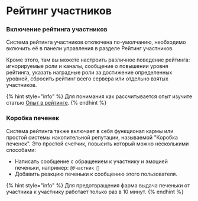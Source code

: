 # Рейтинг участников

### Включение рейтинга участников

Система рейтинга участников отключена по-умолчанию, необходимо включить её в панели управления в разделе Рейтинг участников.

Кроме этого, там вы можете настроить различное поведение рейтинга: игнорируемые роли и каналы, сообщение о повышении уровня рейтинга, указать наградные роли за достижение определенных уровней, сбросить рейтинг всего сервера или отдельно взятых участников.

{% hint style="info" %}
Для понимания как рассчитывается опыт изучите статью [Опыт в рейтинге](experience.md).
{% endhint %}

### Коробка печенек

Система рейтинга также включает в себя функционал кармы или простой системы накопительной репутации, называемой "Коробка печенек". Это простой счетчик, повысить который можно несколькими способами:

* Написать сообщение с обращением к участнику и эмоцией печеньки, например: `@Участник 🍪`
* Добавить реакцию печеньки к сообщению этого пользователя.

{% hint style="info" %}
Для предотвращения фарма выдача печеньки от участника к участнику работает только раз в 10 минут.
{% endhint %}


